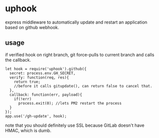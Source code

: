 # uphook

express middleware to automatically update and restart an application based on github webhook.

## usage
if verified hook on right branch, git force-pulls to current branch and calls the callback.

    let hook = require('uphook').github({
      secret: process.env.GH_SECRET,
      verify: function(req, res){
        return true;
        //before it calls gitupdate(), can return false to cancel that.
      },
      callback: function(err, payload){
        if(!err)
          process.exit(0); //lets PM2 restart the process
      }
    });
    app.use('/gh-update', hook);

note that you should definitely use SSL because GitLab doesn't have HMAC, which is dumb.
